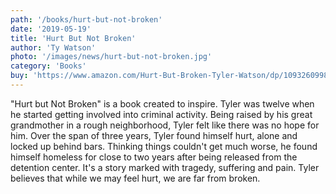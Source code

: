 ```yaml
---
path: '/books/hurt-but-not-broken'
date: '2019-05-19'
title: 'Hurt But Not Broken'
author: 'Ty Watson'
photo: '/images/news/hurt-but-not-broken.jpg'
category: 'Books'
buy: 'https://www.amazon.com/Hurt-But-Broken-Tyler-Watson/dp/1093260998/ref=sr_1_1?crid=3FTBZQJDJFZE7&keywords=hurt+but+not+broken+tyler+watson&qid=1573660541&sprefix=hurt+but+not+%2Caps%2C149&sr=8-1'
---
```


"Hurt but Not Broken" is a book created to inspire. Tyler was twelve when he started getting involved into criminal activity. Being raised by his great grandmother in a rough neighborhood, Tyler felt like there was no hope for him. Over the span of three years, Tyler found himself hurt, alone and locked up behind bars. Thinking things couldn't get much worse, he found himself homeless for close to two years after being released from the detention center. It's a story marked with tragedy, suffering and pain. Tyler believes that while we may feel hurt, we are far from broken.
